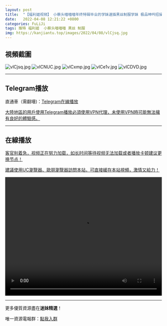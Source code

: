 ```yaml
---
layout: post
title:  "【福利姬视频】 小蔡头喵喵喵年终特辑毕业的学妹速插黑丝制服学妹 极品呻吟招操"
date:   2022-04-08 12:21:22 +0800
categories: FuLiJi
tags: 推特 福利姬  小蔡头喵喵喵 黑丝 制服
img: https://kanjiantu.top/images/2022/04/08/vlCjsq.jpg
---
```



## 視頻截圖

![vlCjsq.jpg](https://kanjiantu.top/images/2022/04/08/vlCjsq.jpg)
![vlCNUC.jpg](https://kanjiantu.top/images/2022/04/08/vlCNUC.jpg)
![vlCxmp.jpg](https://kanjiantu.top/images/2022/04/08/vlCxmp.jpg)
![vlCe1v.jpg](https://kanjiantu.top/images/2022/04/08/vlCe1v.jpg)
![vlCDVD.jpg](https://kanjiantu.top/images/2022/04/08/vlCDVD.jpg)

* * *
## Telegram播放

直通車（需翻墻)：[Telegram在線播放](https://t.me/mimeijingxuan/537)

<u>大陸地區的用戶使用Telegram播放必須使用VPN代理，未使用VPN時可能無法擁有良好的體驗感。</u> 
* * *
## 在線播放
<u>客官别着急，视频正在努力加载，如长时间等待视频无法加载或者播放卡顿建议更换节点！</u>

<u>建議使用UC瀏覽器、歐朋瀏覽器訪問本站，可直接緩存本站視頻，激情又給力！</u>
<center><video src="https://cdn.publer.io/uploads/videos/624d7a39db27973d1eaee39b/16e998bd2c2877b25101281c28d5c73e.mp4" width="100%" height="380px" controls="controls"></video></center>

* * *
更多優質資源盡在**迷妹精選**！

唯一資源電報群：[點我入群](https://t.me/mimeijingxuan)



